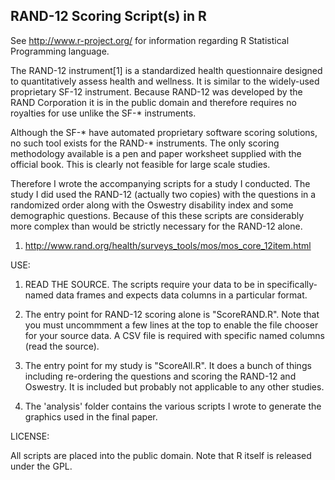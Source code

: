 RAND-12 Scoring Script(s) in R
------------------------------

See http://www.r-project.org/ for information regarding R Statistical Programming language.

The RAND-12 instrument[1] is a standardized health questionnaire designed to quantitatively assess health and wellness. It is similar to the widely-used proprietary SF-12 instrument. Because RAND-12 was developed by the RAND Corporation it is in the public domain and therefore requires no royalties for use unlike the SF-* instruments.

Although the SF-* have automated proprietary software scoring solutions, no such tool exists for the RAND-* instruments. The only scoring methodology available is a pen and paper worksheet supplied with the official book. This is clearly not feasible for large scale studies.

Therefore I wrote the accompanying scripts for a study I conducted. The study I did used the RAND-12 (actually two copies) with the questions in a randomized order along with the Oswestry disability index and some demographic questions. Because of this these scripts are considerably more complex than would be strictly necessary for the RAND-12 alone.

1. http://www.rand.org/health/surveys_tools/mos/mos_core_12item.html

USE:

1) READ THE SOURCE. The scripts require your data to be in specifically-named data frames and expects data columns in a particular format.

2) The entry point for RAND-12 scoring alone is "ScoreRAND.R". Note that you must uncommment a few lines at the top to enable the file chooser for your source data. A CSV file is required with specific named columns (read the source).

3) The entry point for my study is "ScoreAll.R". It does a bunch of things including re-ordering the questions and scoring the RAND-12 and Oswestry. It is included but probably not applicable to any other studies.

4) The 'analysis' folder contains the various scripts I wrote to generate the graphics used in the final paper.


LICENSE:

All scripts are placed into the public domain. Note that R itself is released under the GPL. 
